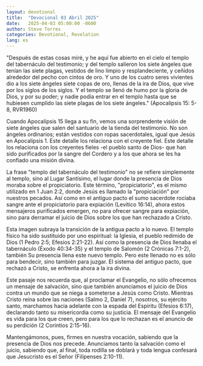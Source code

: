 ```yaml
---
layout: devotional
title:  "Devocional 03 Abril 2025"
date:   2025-04-03 05:00:00 -0600
author: Steve Torres
categories: Devotional, Revelation
lang: es
---
```


<div class="scripture">
  "Después de estas cosas miré, y he aquí fue abierto en el cielo el templo del tabernáculo del testimonio; y del templo salieron los siete ángeles que tenían las siete plagas, vestidos de lino limpio y resplandeciente, y ceñidos alrededor del pecho con cintos de oro. Y uno de los cuatro seres vivientes dio a los siete ángeles siete copas de oro, llenas de la ira de Dios, que vive por los siglos de los siglos. Y el templo se llenó de humo por la gloria de Dios, y por su poder; y nadie podía entrar en el templo hasta que se hubiesen cumplido las siete plagas de los siete ángeles." (Apocalipsis 15: 5-8, RVR1960)
</div>

Cuando Apocalipsis 15 llega a su fin, vemos una sorprendente visión de siete ángeles que salen del santuario de la tienda del testimonio. No son ángeles ordinarios; están vestidos con ropas sacerdotales, igual que Jesús en Apocalipsis 1. Este detalle los relaciona con el creyente fiel. Este detalle los relaciona con los creyentes fieles -el pueblo santo de Dios- que han sido purificados por la sangre del Cordero y a los que ahora se les ha confiado una misión divina.

La frase "templo del tabernáculo del testimonio" no se refiere simplemente al templo, sino al Lugar Santísimo, el lugar donde la presencia de Dios moraba sobre el propiciatorio. Este término, "propiciatorio", es el mismo utilizado en 1 Juan 2:2, donde Jesús es llamado la "propiciación" por nuestros pecados. Así como en el antiguo pacto el sumo sacerdote rociaba sangre ante el propiciatorio para expiación (Levítico 16:14), ahora estos mensajeros purificados emergen, no para ofrecer sangre para expiación, sino para derramar el juicio de Dios sobre los que han rechazado a Cristo.

Esta imagen subraya la transición de la antigua pacto a lo nuevo. El templo físico ha sido sustituido por uno espiritual: la Iglesia, el pueblo redimido de Dios (1 Pedro 2:5; Efesios 2:21-22). Así como la presencia de Dios llenaba el tabernáculo (Éxodo 40:34-35) y el templo de Salomón (2 Crónicas 7:1-2), también Su presencia llena este nuevo templo. Pero este llenado no es sólo para bendecir, sino también para juzgar. El sistema del antiguo pacto, que rechazó a Cristo, se enfrenta ahora a la ira divina.

Este pasaje nos recuerda que, al proclamar el Evangelio, no sólo ofrecemos un mensaje de salvación, sino que también anunciamos el juicio de Dios contra un mundo que se niega a someterse a Jesús como Cristo. Mientras Cristo reina sobre las naciones (Salmo 2, Daniel 7), nosotros, su ejército santo, marchamos hacia adelante con la espada del Espíritu (Efesios 6:17), declarando tanto su misericordia como su justicia. El mensaje del Evangelio es vida para los que creen, pero para los que lo rechazan es el anuncio de su perdición (2 Corintios 2:15-16).

Mantengámonos, pues, firmes en nuestra vocación, sabiendo que la presencia de Dios nos precede. Anunciamos tanto la salvación como el juicio, sabiendo que, al final, toda rodilla se doblará y toda lengua confesará que Jesucristo es el Señor (Filipenses 2:10-11).